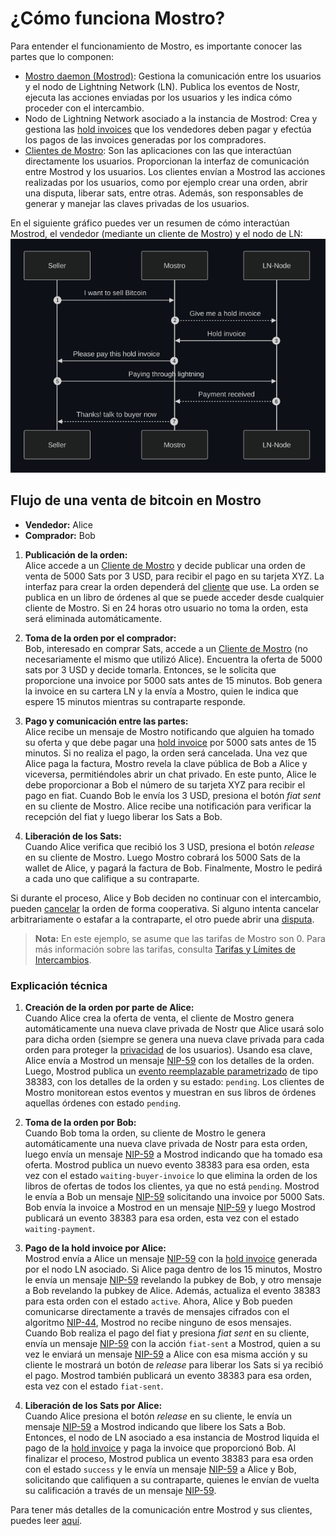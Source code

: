 # ¿Cómo funciona Mostro?

Para entender el funcionamiento de Mostro, es importante conocer las partes que lo componen:

- [Mostro daemon (Mostrod)](https://github.com/MostroP2P/mostro): Gestiona la comunicación entre los usuarios y el nodo de Lightning Network (LN). Publica los eventos de Nostr, ejecuta las acciones enviadas por los usuarios y les indica cómo proceder con el intercambio. 
- Nodo de Lightning Network asociado a la instancia de Mostrod: Crea y gestiona las [hold invoices](./hold-invoice.md) que los vendedores deben pagar y efectúa los pagos de las invoices generadas por los compradores.
- [Clientes de Mostro](./clients.md): Son las aplicaciones con las que interactúan directamente los usuarios. Proporcionan la interfaz de comunicación entre Mostrod y los usuarios. Los clientes envían a Mostrod las acciones realizadas por los usuarios, como por ejemplo crear una orden, abrir una disputa, liberar sats, entre otras. Además, son responsables de generar y manejar las claves privadas de los usuarios.

En el siguiente gráfico puedes ver un resumen de cómo interactúan Mostrod, el vendedor (mediante un cliente de Mostro) y el nodo de LN:
![order-flow](./assets/images/order-flow.png)

## Flujo de una venta de bitcoin en Mostro

- **Vendedor:** Alice  
- **Comprador:** Bob

1. **Publicación de la orden:**  
   Alice accede a un [Cliente de Mostro](./clients.md) y decide publicar una orden de venta de 5000 Sats por 3 USD, para recibir el pago en su tarjeta XYZ. La interfaz para crear la orden dependerá del [cliente](./clients.md) que use. La orden se publica en un libro de órdenes al que se puede acceder desde cualquier cliente de Mostro. Si en 24 horas otro usuario no toma la orden, esta será eliminada automáticamente.

2. **Toma de la orden por el comprador:**  
   Bob, interesado en comprar Sats, accede a un [Cliente de Mostro](./clients.md) (no necesariamente el mismo que utilizó Alice). Encuentra la oferta de 5000 sats por 3 USD y decide tomarla. Entonces, se le solicita que proporcione una invoice por 5000 sats antes de 15 minutos. Bob genera la invoice en su cartera LN y la envía a Mostro, quien le indica que espere 15 minutos mientras su contraparte responde.

3. **Pago y comunicación entre las partes:**  
   Alice recibe un mensaje de Mostro notificando que alguien ha tomado su oferta y que debe pagar una [hold invoice](./hold-invoice.md) por 5000 sats antes de 15 minutos. Si no realiza el pago, la orden será cancelada. Una vez que Alice paga la factura, Mostro revela la clave pública de Bob a Alice y viceversa, permitiéndoles abrir un chat privado. En este punto, Alice le debe proporcionar a Bob el número de su tarjeta XYZ para recibir el pago en fiat. Cuando Bob le envía los 3 USD, presiona el botón *fiat sent* en su cliente de Mostro. Alice recibe una notificación para verificar la recepción del fiat y luego liberar los Sats a Bob.

4. **Liberación de los Sats:**  
   Cuando Alice verifica que recibió los 3 USD, presiona el botón *release* en su cliente de Mostro. Luego Mostro cobrará los 5000 Sats de la wallet de Alice, y pagará la factura de Bob. Finalmente, Mostro le pedirá a cada uno que califique a su contraparte.
   
Si durante el proceso, Alice y Bob deciden no continuar con el intercambio, pueden [cancelar](./cancelling-an-order.md) la orden de forma cooperativa. Si alguno intenta cancelar arbitrariamente o estafar a la contraparte, el otro puede abrir una [disputa](./disputes.md).

> **Nota:** En este ejemplo, se asume que las tarifas de Mostro son 0. Para más información sobre las tarifas, consulta [Tarifas y Límites de Intercambios](./fees-and-limits.md).

### Explicación técnica

1. **Creación de la orden por parte de Alice:**  
  Cuando Alice crea la oferta de venta, el cliente de Mostro genera automáticamente una nueva clave privada de Nostr que Alice usará solo para dicha orden (siempre se genera una nueva clave privada para cada orden para proteger la [privacidad](./privacy.md) de los usuarios). Usando esa clave, Alice envía a Mostrod un mensaje [NIP-59](https://github.com/nostr-protocol/nips/blob/master/59.md) con los detalles de la orden. Luego, Mostrod publica un [evento reemplazable parametrizado](https://github.com/nostr-protocol/nips/blob/master/01.md#kinds) de tipo 38383, con los detalles de la orden y su estado: `pending`. Los clientes de Mostro monitorean estos eventos y muestran en sus libros de órdenes aquellas órdenes con estado `pending`.

2. **Toma de la orden por Bob:**  
   Cuando Bob toma la orden, su cliente de Mostro le genera automáticamente una nueva clave privada de Nostr para esta orden, luego envía un mensaje [NIP-59](https://github.com/nostr-protocol/nips/blob/master/59.md) a Mostrod indicando que ha tomado esa oferta. Mostrod publica un nuevo evento 38383 para esa orden, esta vez con el estado `waiting-buyer-invoice` lo que elimina la orden de los libros de ofertas de todos los clientes, ya que no está `pending`. Mostrod le envía a Bob un mensaje [NIP-59](https://github.com/nostr-protocol/nips/blob/master/59.md) solicitando una invoice por 5000 Sats. Bob envía la invoice a Mostrod en un mensaje [NIP-59](https://github.com/nostr-protocol/nips/blob/master/59.md) y luego Mostrod publicará un evento 38383 para esa orden, esta vez con el estado `waiting-payment`.

3. **Pago de la hold invoice por Alice:**  
   Mostrod envía a Alice un mensaje [NIP-59](https://github.com/nostr-protocol/nips/blob/master/59.md) con la [hold invoice](./hold-invoice.md) generada por el nodo LN asociado. Si Alice paga dentro de los 15 minutos, Mostro le envía un mensaje [NIP-59](https://github.com/nostr-protocol/nips/blob/master/59.md) revelando la pubkey de Bob, y otro mensaje a Bob revelando la pubkey de Alice. Además, actualiza el evento 38383 para esta orden con el estado `active`. Ahora, Alice y Bob pueden comunicarse directamente a través de mensajes cifrados con el algoritmo [NIP-44](https://github.com/nostr-protocol/nips/blob/master/44.md), Mostrod no recibe ninguno de esos mensajes. Cuando Bob realiza el pago del fiat y presiona *fiat sent* en su cliente, envía un mensaje [NIP-59](https://github.com/nostr-protocol/nips/blob/master/59.md) con la acción `fiat-sent` a Mostrod, quien a su vez le enviará un mensaje [NIP-59](https://github.com/nostr-protocol/nips/blob/master/59.md) a Alice con esa misma acción y su cliente le mostrará un botón de *release* para liberar los Sats si ya recibió el pago. Mostrod también publicará un evento 38383 para esa orden, esta vez con el estado `fiat-sent`.
   
4. **Liberación de los Sats por Alice:**  
   Cuando Alice presiona el botón *release* en su cliente, le envía un mensaje [NIP-59](https://github.com/nostr-protocol/nips/blob/master/59.md) a Mostrod indicando que libere los Sats a Bob. Entonces, el nodo de LN asociado a esa instancia de Mostrod liquida el pago de la [hold invoice](./hold-invoice.md) y paga la invoice que proporcionó Bob. Al finalizar el proceso, Mostrod publica un evento 38383 para esa orden con el estado `success` y le envía un mensaje [NIP-59](https://github.com/nostr-protocol/nips/blob/master/59.md) a Alice y Bob, solicitando que califiquen a su contraparte, quienes le envían de vuelta su calificación a través de un mensaje [NIP-59](https://github.com/nostr-protocol/nips/blob/master/59.md).
   
Para tener más detalles de la comunicación entre Mostrod y sus clientes, puedes leer [aquí](https://mostro.network/messages).

